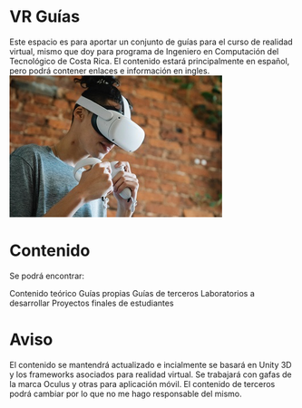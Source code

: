 # VR Guías
Este espacio es para aportar un conjunto de guías para el curso de realidad virtual, mismo que doy para programa de Ingeniero en Computación del Tecnológico de Costa Rica.
El contenido estará principalmente en español, pero podrá contener enlaces e información en ingles.
![VR](/vr.jpg)
# Contenido
Se podrá encontrar:

Contenido teórico
Guías propias
Guías de terceros
Laboratorios a desarrollar
Proyectos finales de estudiantes


# Aviso
El contenido se mantendrá actualizado e incialmente se basará en Unity 3D y los frameworks asociados para realidad virtual. Se trabajará con gafas de la marca Oculus y otras para aplicación móvil. El contenido de terceros podrá cambiar por lo que no me hago responsable del mismo.
